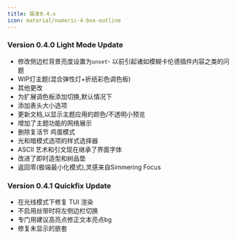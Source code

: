 ```yaml
---
title: 版本0.4.x
icon: material/numeric-4-box-outline
---
```


### Version 0.4.0 Light Mode Update
- 修改侧边栏背景亮度设置为`unset`- 以前引起诸如模糊卡伦德插件内容之类的问题
- WIP灯主题(混合弹性灯+折纸彩色调色板)
- 其他更改
- 为扩展调色板添加切换,默认情况下
- 添加表头大小选项
- 更新文档,以显示主题应用的颜色/不透明小预览
- 增加了主题功能的网络展示
- 删除复活节 鸡蛋模式
- 光和暗模式选项的样式选择器
- ASCII 艺术和引文现在继承了界面字体
- 改进了即时造型和树品垫
- 返回零(极端最小化模式),灵感来自Simmering Focus

### Version 0.4.1 Quickfix Update
- 在光线模式下修复 TUI 渲染
- 不启用丝带时将左侧边栏切换
- 专门用建议高亮点修正文本亮点bg
- 修复未显示的嵌套